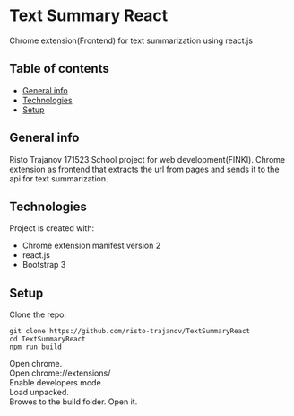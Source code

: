 # Text Summary React

Chrome extension(Frontend) for text summarization using react.js

## Table of contents
* [General info](#general-info)
* [Technologies](#technologies)
* [Setup](#setup)

## General info
Risto Trajanov 171523
School project for web development(FINKI).
Chrome extension as frontend that extracts the url from pages and sends it to the api for text summarization.
	
## Technologies
Project is created with:
* Chrome extension manifest version 2
* react.js
* Bootstrap 3
	
## Setup

Clone the repo:

    git clone https://github.com/risto-trajanov/TextSummaryReact
    cd TextSummaryReact
    npm run build
    
  Open chrome.  
  Open chrome://extensions/  
  Enable developers mode.  
  Load unpacked.  
  Browes to the build folder.
  Open it.
